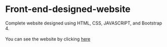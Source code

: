 # Front-end-designed-website
Complete website designed using HTML, CSS, JAVASCRIPT, and Bootstrap 4.<br/><br/>
You can see the website by clicking <a href="https://er-rajsingh.github.io/theoutliners.in/">here</a>
